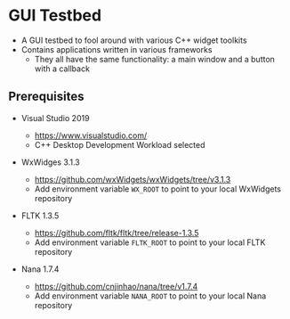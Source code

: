 # GUI Testbed

- A GUI testbed to fool around with various C++ widget toolkits
- Contains applications written in various frameworks
  - They all have the same functionality: a main window and a button with a callback

## Prerequisites

- Visual Studio 2019
	- https://www.visualstudio.com/
	- C++ Desktop Development Workload selected

- WxWidges 3.1.3
	- https://github.com/wxWidgets/wxWidgets/tree/v3.1.3
	- Add environment variable ``WX_ROOT`` to point to your local WxWidgets repository

- FLTK 1.3.5
	- https://github.com/fltk/fltk/tree/release-1.3.5  
	- Add environment variable ``FLTK_ROOT`` to point to your local FLTK repository

- Nana 1.7.4
  - https://github.com/cnjinhao/nana/tree/v1.7.4
  - Add environment variable ``NANA_ROOT`` to point to your local Nana repository